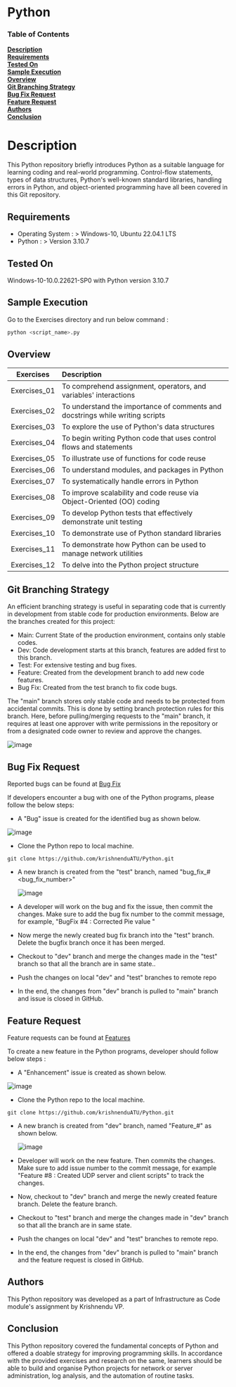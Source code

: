# Python

### Table of Contents
**[Description](#description)**<br>
**[Requirements](#requirements)**<br>
**[Tested On](#tested-on)**<br>
**[Sample Execution](#sample-execution)**<br>
**[Overview](#overview)**<br>
**[Git Branching Strategy](#git-branching-strategy)**<br>
**[Bug Fix Request](#bug-fix-request)**<br>
**[Feature Request](#feature-request)**<br>
**[Authors](#authors)**<br>
**[Conclusion](#conclusion)**<br>

# Description
This Python repository briefly introduces Python as a suitable language for learning coding and real-world programming. Control-flow statements, types of data structures, Python's well-known standard libraries, handling errors in Python, and object-oriented programming have all been covered in this Git repository.

## Requirements
- Operating System : > Windows-10, Ubuntu 22.04.1 LTS
- Python :  > Version 3.10.7 

## Tested On

Windows-10-10.0.22621-SP0 with Python version 3.10.7

## Sample Execution 

Go to the Exercises directory and run below command :
```python
python <script_name>.py
``` 

## Overview

| Exercises   |      Description     | 
|----------| :---------------|
| Exercises_01 | To comprehend assignment, operators, and variables' interactions   | 
| Exercises_02 | To understand the importance of comments and docstrings while writing scripts   | 
| Exercises_03 | To explore the use of Python's data structures |
| Exercises_04 | To begin writing Python code that uses control flows and statements  | 
| Exercises_05 | To illustrate use of functions for code reuse | 
| Exercises_06 | To understand modules, and packages in Python| 
| Exercises_07 | To systematically handle errors in Python |
| Exercises_08 | To improve scalability and code reuse via Object-Oriented (OO) coding | 
| Exercises_09 | To develop Python tests that effectively demonstrate unit testing | 
| Exercises_10 | To demonstrate use of Python standard libraries  |
| Exercises_11 | To demonstrate how Python can be used to manage network utilities  | 
| Exercises_12 | To delve into the Python project structure  | 

## Git Branching Strategy

An efficient branching strategy is useful in separating code that is currently in development from stable code for production environments. Below are the branches created for this project:

- Main: Current State of the production environment, contains only stable codes.
- Dev: Code development starts at this branch, features are added first to this branch.
- Test:  For extensive testing and bug fixes.
- Feature: Created from the development branch to add new code features.
- Bug Fix: Created from the test branch to fix code bugs.

The "main" branch stores only stable code and needs to be protected from accidental commits. This is done by setting branch protection rules for this branch. Here, before pulling/merging requests to the "main" branch, it requires at least one approver with write permissions in the repository or from a designated code owner to review and approve the changes.

![image](https://user-images.githubusercontent.com/119352610/209552683-8e19d791-8e86-4ff9-9212-3cecc11ce98a.png)


## Bug Fix Request

Reported bugs can be found at [Bug Fix](https://github.com/krishnenduATU/Python/issues?q=is%3Aissue+is%3Aclosed+label%3Abug)  

If developers encounter a bug with one of the Python programs, please follow the below steps:
- A "Bug" issue is created for the identified bug as shown below.

![image](https://user-images.githubusercontent.com/119352610/209512161-854ed88e-c16c-474d-b11d-da1ad1154951.png)

- Clone the Python repo to local machine.
```
git clone https://github.com/krishnenduATU/Python.git
``` 

- A new branch is created from the "test" branch, named "bug_fix_#<bug_fix_number>"
  
  ![image](https://user-images.githubusercontent.com/119352610/209512959-1c818968-b75a-4623-8da4-0d8ba7fb0074.png)

- A developer will work on the bug and fix the issue, then commit the changes. Make sure to add the bug fix number to the commit message, for example, "BugFix #4 : Corrected Pie value "
- Now merge the newly created bug fix branch into the "test" branch. Delete the bugfix branch once it has been merged.
- Checkout to "dev" branch and merge the changes made in the "test" branch so that all the branch are in same state..
- Push the changes on local "dev" and "test" branches to remote repo 
- In the end, the changes from "dev" branch is pulled to "main" branch and issue is closed in GitHub.
 
## Feature Request

Feature requests can be found at [Features](https://github.com/krishnenduATU/Python/issues?q=is%3Aissue+is%3Aclosed+label%3Aenhancement+)

To create a new feature in the Python programs, developer should follow below steps :

- A "Enhancement" issue is created as shown below.

![image](https://user-images.githubusercontent.com/119352610/209514336-9782f35b-9747-4cbf-8f4e-07a7eddee361.png)

- Clone the Python repo to the local machine.
```
git clone https://github.com/krishnenduATU/Python.git
``` 

- A new branch is created from "dev" branch, named "Feature_#<issue number>" as shown below.  

  ![image](https://user-images.githubusercontent.com/119352610/209512959-1c818968-b75a-4623-8da4-0d8ba7fb0074.png)
  
- Developer will work on the new feature. Then commits the changes. Make sure to add issue number to the commit message, for example "Feature #8 : Created UDP server and client scripts" to track the changes.
- Now, checkout to "dev" branch and merge the newly created feature branch. Delete the feature branch.
- Checkout to "test" branch and merge the changes made in "dev" branch so that all the branch are in same state.
- Push the changes on local "dev" and "test" branches to remote repo.
- In the end, the changes from "dev" branch is pulled to "main" branch and the feature request is closed in GitHub.

## Authors

This Python repository was developed as a part of Infrastructure as Code module's assignment by Krishnendu VP.  

## Conclusion

This Python repository covered the fundamental concepts of Python and offered a doable strategy for improving programming skills. In accordance with the provided exercises and research on the same, learners should be able to build and organise Python projects for network or server administration, log analysis, and the automation of routine tasks.


